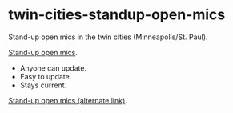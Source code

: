 # twin-cities-standup-open-mics
Stand-up open mics in the twin cities (Minneapolis/St. Paul).

[Stand-up open mics](http://openmy.cc/ "Stand-Up Open Mics - Twin Cities").


- Anyone can update.
- Easy to update.
- Stays current.

[Stand-up open mics (alternate link)](https://senthilrajasek.github.io/twin-cities-standup-open-mics/ "Stand-Up Open Mics - Twin Cities").
